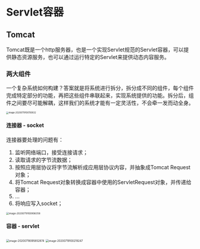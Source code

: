 # Servlet容器





## Tomcat

Tomcat既是一个http服务器，也是一个实现Servlet规范的Servlet容器，可以提供静态资源服务，也可以通过运行特定的Servlet来提供动态内容服务。



### 两大组件

一个复杂系统如何构建？答案就是将系统进行拆分，拆分成不同的组件，每个组件完成特定部分的功能，再把这些组件串联起来，实现系统提供的功能。拆分后，组件之间要尽可能解耦，这样我们的系统才能有一定灵活性，不会牵一发而动全身。

<img src="https://tuchuang-1256253537.cos.ap-shanghai.myqcloud.com/tuchuang/image-20200719100150632.png" alt="image-20200719100150632" style="zoom:40%;" />





#### 连接器 - socket

连接器要处理的问题有：

1. 监听网络端口，接受连接请求；
2. 读取请求的字节流数据；
3. 按照应用层协议将字节流解析成应用层协议内容，并抽象成Tomcat Request对象；
4. 将Tomcat Request对象转换成容器中使用的ServletRequest对象，并传递给容器；
5. ...
6. 将响应写入socket；





<img src="https://tuchuang-1256253537.cos.ap-shanghai.myqcloud.com/tuchuang/image-20200719100906358.png" alt="image-20200719100906358" style="zoom:45%;" />











#### 容器 - servlet







<img src="https://tuchuang-1256253537.cos.ap-shanghai.myqcloud.com/tuchuang/image-20200719095852874.png" alt="image-20200719095852874" style="zoom:50%;" />











<img src="https://tuchuang-1256253537.cos.ap-shanghai.myqcloud.com/tuchuang/image-20200719100219247.png" alt="image-20200719100219247" style="zoom:50%;" />